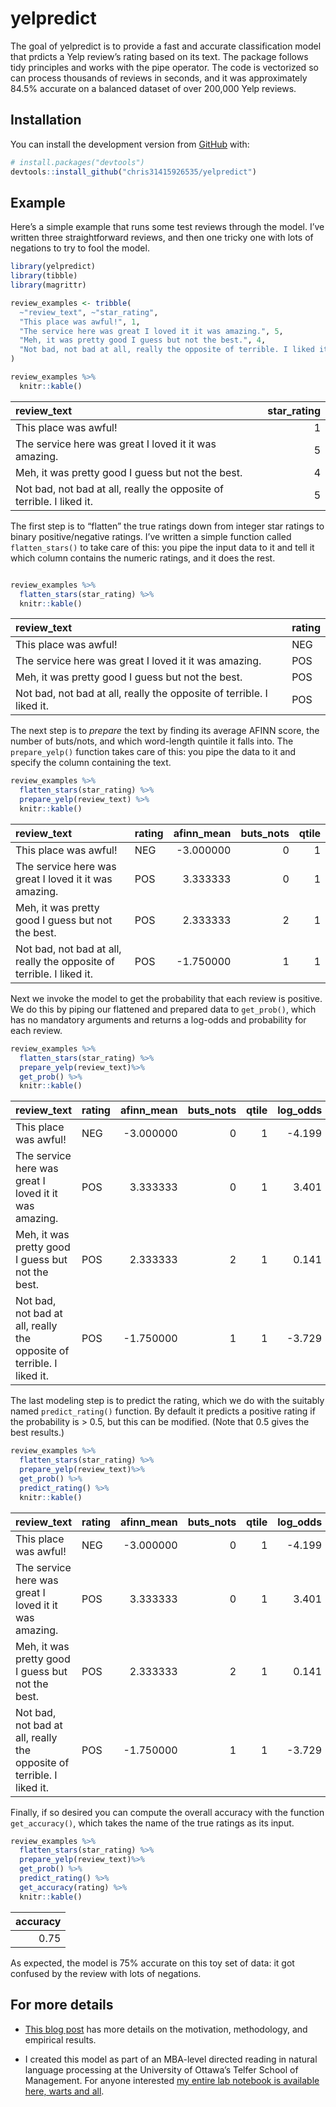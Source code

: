 
<!-- README.md is generated from README.Rmd. Please edit that file -->

# yelpredict

<!-- badges: start -->

<!-- badges: end -->

The goal of yelpredict is to provide a fast and accurate classification
model that prdicts a Yelp review’s rating based on its text. The package
follows tidy principles and works with the pipe operator. The code is
vectorized so can process thousands of reviews in seconds, and it was
approximately 84.5% accurate on a balanced dataset of over 200,000 Yelp
reviews.

## Installation

You can install the development version from
[GitHub](https://github.com/) with:

``` r
# install.packages("devtools")
devtools::install_github("chris31415926535/yelpredict")
```

## Example

Here’s a simple example that runs some test reviews through the model.
I’ve written three straightforward reviews, and then one tricky one
with lots of negations to try to fool the model.

``` r
library(yelpredict)
library(tibble)
library(magrittr)

review_examples <- tribble(
  ~"review_text", ~"star_rating",
  "This place was awful!", 1,
  "The service here was great I loved it it was amazing.", 5,
  "Meh, it was pretty good I guess but not the best.", 4,
  "Not bad, not bad at all, really the opposite of terrible. I liked it.", 5
)

review_examples %>%
  knitr::kable()
```

| review\_text                                                          | star\_rating |
| :-------------------------------------------------------------------- | -----------: |
| This place was awful\!                                                |            1 |
| The service here was great I loved it it was amazing.                 |            5 |
| Meh, it was pretty good I guess but not the best.                     |            4 |
| Not bad, not bad at all, really the opposite of terrible. I liked it. |            5 |

The first step is to “flatten” the true ratings down from integer star
ratings to binary positive/negative ratings. I’ve written a simple
function called `flatten_stars()` to take care of this: you pipe the
input data to it and tell it which column contains the numeric ratings,
and it does the rest.

``` r

review_examples %>%
  flatten_stars(star_rating) %>%
  knitr::kable()
```

| review\_text                                                          | rating |
| :-------------------------------------------------------------------- | :----- |
| This place was awful\!                                                | NEG    |
| The service here was great I loved it it was amazing.                 | POS    |
| Meh, it was pretty good I guess but not the best.                     | POS    |
| Not bad, not bad at all, really the opposite of terrible. I liked it. | POS    |

The next step is to *prepare* the text by finding its average AFINN
score, the number of buts/nots, and which word-length quintile it falls
into. The `prepare_yelp()` function takes care of this: you pipe the
data to it and specify the column containing the text.

``` r
review_examples %>%
  flatten_stars(star_rating) %>%
  prepare_yelp(review_text) %>%
  knitr::kable()
```

| review\_text                                                          | rating | afinn\_mean | buts\_nots | qtile |
| :-------------------------------------------------------------------- | :----- | ----------: | ---------: | ----: |
| This place was awful\!                                                | NEG    |  \-3.000000 |          0 |     1 |
| The service here was great I loved it it was amazing.                 | POS    |    3.333333 |          0 |     1 |
| Meh, it was pretty good I guess but not the best.                     | POS    |    2.333333 |          2 |     1 |
| Not bad, not bad at all, really the opposite of terrible. I liked it. | POS    |  \-1.750000 |          1 |     1 |

Next we invoke the model to get the probability that each review is
positive. We do this by piping our flattened and prepared data to
`get_prob()`, which has no mandatory arguments and returns a log-odds
and probability for each review.

``` r
review_examples %>%
  flatten_stars(star_rating) %>%
  prepare_yelp(review_text)%>%
  get_prob() %>%
  knitr::kable()
```

| review\_text                                                          | rating | afinn\_mean | buts\_nots | qtile | log\_odds |      prob |
| :-------------------------------------------------------------------- | :----- | ----------: | ---------: | ----: | --------: | --------: |
| This place was awful\!                                                | NEG    |  \-3.000000 |          0 |     1 |   \-4.199 | 0.0147886 |
| The service here was great I loved it it was amazing.                 | POS    |    3.333333 |          0 |     1 |     3.401 | 0.9677358 |
| Meh, it was pretty good I guess but not the best.                     | POS    |    2.333333 |          2 |     1 |     0.141 | 0.5351917 |
| Not bad, not bad at all, really the opposite of terrible. I liked it. | POS    |  \-1.750000 |          1 |     1 |   \-3.729 | 0.0234536 |

The last modeling step is to predict the rating, which we do with the
suitably named `predict_rating()` function. By default it predicts a
positive rating if the probability is \> 0.5, but this can be modified.
(Note that 0.5 gives the best results.)

``` r
review_examples %>%
  flatten_stars(star_rating) %>%
  prepare_yelp(review_text)%>%
  get_prob() %>%
  predict_rating() %>%
  knitr::kable()
```

| review\_text                                                          | rating | afinn\_mean | buts\_nots | qtile | log\_odds |      prob | pred |
| :-------------------------------------------------------------------- | :----- | ----------: | ---------: | ----: | --------: | --------: | :--- |
| This place was awful\!                                                | NEG    |  \-3.000000 |          0 |     1 |   \-4.199 | 0.0147886 | NEG  |
| The service here was great I loved it it was amazing.                 | POS    |    3.333333 |          0 |     1 |     3.401 | 0.9677358 | POS  |
| Meh, it was pretty good I guess but not the best.                     | POS    |    2.333333 |          2 |     1 |     0.141 | 0.5351917 | POS  |
| Not bad, not bad at all, really the opposite of terrible. I liked it. | POS    |  \-1.750000 |          1 |     1 |   \-3.729 | 0.0234536 | NEG  |

Finally, if so desired you can compute the overall accuracy with the
function `get_accuracy()`, which takes the name of the true ratings as
its input.

``` r
review_examples %>%
  flatten_stars(star_rating) %>%
  prepare_yelp(review_text)%>%
  get_prob() %>%
  predict_rating() %>%
  get_accuracy(rating) %>%
  knitr::kable()
```

| accuracy |
| -------: |
|     0.75 |

As expected, the model is 75% accurate on this toy set of data: it got
confused by the review with lots of negations.

## For more details

  - [This blog
    post](https://cbelanger.netlify.app/post/a-fast-effective-and-simple-classification-model-for-customer-reviews/)
    has more details on the motivation, methodology, and empirical
    results.

  - I created this model as part of an MBA-level directed reading in
    natural language processing at the University of Ottawa’s Telfer
    School of Management. For anyone interested [my entire lab notebook
    is available here, warts and
    all](https://chris31415926535.github.io/mba6292/).
